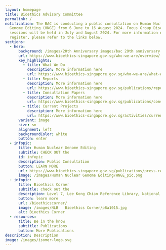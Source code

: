 ```yaml
---
layout: homepage
title: Bioethics Advisory Committee
permalink: /
notification: The BAC is conducting a public consultation on Human Nuclear
  Genome Editing (HNGE) from 6 June to 16 August 2024. Focus Group Discussion
  sessions will be held in July and August 2024. For more information on how to
  register, please refer to the links below.
sections:
  - hero:
      background: /images/20th Anniversary images/bac 20th anniversary banner blue1.png
      url: https://www.bioethics-singapore.gov.sg/who-we-are/overview/
      key_highlights:
        - title: What We Do
          description: More information here
          url: https://www.bioethics-singapore.gov.sg/who-we-are/what-we-do/
        - title: Reports
          description: More information here
          url: https://www.bioethics-singapore.gov.sg/publications/reports/
        - title: Consultation Papers
          description: More information here
          url: https://www.bioethics-singapore.gov.sg/publications/consultation-papers/
        - title: Current Projects
          description: More information here
          url: https://www.bioethics-singapore.gov.sg/activities/current-projects/
      variant: image
      size: sm
      alignment: left
      backgroundColor: white
      button: enter
  - infopic:
      title: Human Nuclear Genome Editing
      subtitle: CHECK OUT the
      id: infopic
      description: Public Consultation
      button: LEARN MORE
      url: https://www.bioethics-singapore.gov.sg/publications/press-releases/bac-hnge-press-release/
      image: /images/Human Nuclear Genome Editing/HNGE_pic.png
  - infopic:
      title: Bioethics Corner
      subtitle: check out the
      description: Level 7, Lee Kong Chian Reference Library, National Library Building
      button: learn more
      url: /bioethicscorner/
      image: /images/NLB   Bioethics Corner/p8a1015.jpg
      alt: Bioethics Corner
  - resources:
      title: Be in the know
      subtitle: Publications
      button: More Publications
description: Description
image: /images/isomer-logo.svg
---
```

